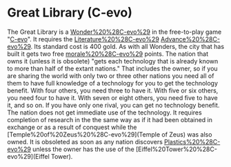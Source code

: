 # Great Library (C-evo)

The Great Library is a [Wonder%20%28C-evo%29](Wonder) in the free-to-play game "[C-evo](C-evo)".
It requires the [Literature%20%28C-evo%29](Literature) [Advance%20%28C-evo%29](advance). Its standard cost is 400 gold. As with all Wonders, the city that has built it gets two free [morale%20%28C-evo%29](morale) points.
The nation that owns it (unless it is obsolete) "gets each technology that is already known to more than half of the extant nations." That includes the owner, so if you are sharing the world with only two or three other nations you need all of them to have full knowledge of a technology for you to get the technology benefit. With four others, you need three to have it. With five or six others, you need four to have it. With seven or eight others, you need five to have it, and so on. If you have only one rival, you can get no technology benefit.
The nation does not get immediate use of the technology. It requires completion of research in the the same way as if it had been obtained in exchange or as a result of conquest while the [Temple%20of%20Zeus%20%28C-evo%29](Temple of Zeus) was also owned.
It is obsoleted as soon as any nation discovers [Plastics%20%28C-evo%29](Plastics) unless the owner has the use of the [Eiffel%20Tower%20%28C-evo%29](Eiffel Tower).